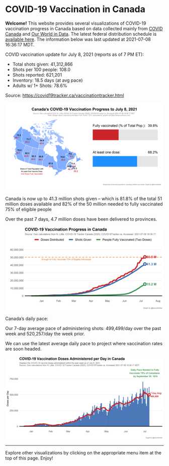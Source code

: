 COVID-19 Vaccination in Canada
==============================

**Welcome!** This website provides several visualizations of COVID-19
vaccination progress in Canada based on data collected mainly from
[COVID Canada](https://covid19tracker.ca/vaccinationtracker.html) and
[Our World in Data](https://ourworldindata.org/covid-vaccinations). The
latest federal distribution schedule is [available
here](https://www.canada.ca/en/public-health/services/diseases/2019-novel-coronavirus-infection/prevention-risks/covid-19-vaccine-treatment/vaccine-rollout.html).
The information below was last updated at 2021-07-08 16:36:17 MDT.

COVID vaccination update for July 8, 2021 (reports as of 7 PM ET):

-   Total shots given: 41,312,866
-   Shots per 100 people: 108.0
-   Shots reported: 621,201
-   Inventory: 18.5 days (at avg pace)
-   Adults w/ 1+ Shots: 78.6%

Source:
<a href="https://covid19tracker.ca/vaccinationtracker.html" class="uri">https://covid19tracker.ca/vaccinationtracker.html</a>

![](Plots/plot_main.png)

Canada is now up to 41.3 million shots given – which is 81.8% of the
total 51 million doses available and 82% of the 50 million needed to
fully vaccinated 75% of eligible people

Over the past 7 days, 4.7 million doses have been delivered to
provinces.

![](Plots/plot_total.png)

Canada’s daily pace:

Our 7-day average pace of administering shots: 499,499/day over the past
week and 520,257/day the week prior.

We can use the latest average daily pace to project where vaccination
rates are soon headed.

![](Plots/pace_national.png)

------------------------------------------------------------------------

Explore other visualizations by clicking on the appropriate menu item at
the top of this page. Enjoy!
